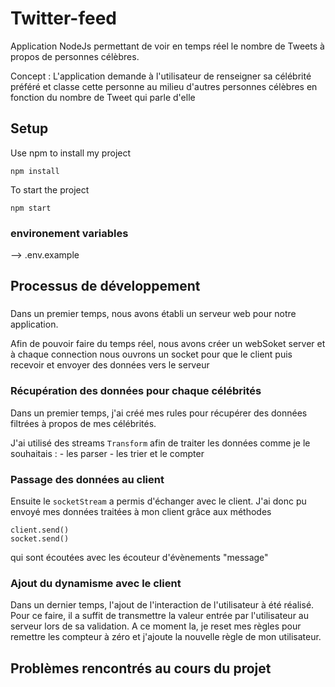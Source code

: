 # Twitter-feed
Application NodeJs permettant de voir en temps réel le nombre de Tweets à propos de personnes célèbres.

Concept : 
L'application demande à l'utilisateur de renseigner sa célébrité préféré et classe cette personne au milieu d'autres personnes célèbres en fonction du nombre de Tweet qui parle d'elle

## Setup

Use npm to install my project

```
npm install
```

To start the project 

```
npm start
```

### environement variables  

--> .env.example

## Processus de développement

###
Dans un premier temps, nous avons établi un serveur web pour notre application. 

Afin de pouvoir faire du temps réel, nous avons créer un webSoket server et à chaque connection nous ouvrons un socket pour que le client puis recevoir et envoyer des données vers le serveur 

### Récupération des données pour chaque célébrités

Dans un premier temps, j'ai créé mes rules pour récupérer des données filtrées à propos de mes célébrités.

J'ai utilisé des streams `Transform` afin de traiter les données comme je le souhaitais :
    - les parser
    - les trier et le compter

### Passage des données au client

Ensuite le `socketStream` a permis d'échanger avec le client.
J'ai donc pu envoyé mes données traitées à mon client grâce aux méthodes 

```
client.send()
socket.send()
```

qui sont écoutées avec les écouteur d'évènements "message"

### Ajout du dynamisme avec le client

Dans un dernier temps, l'ajout de l'interaction de l'utilisateur à été réalisé. Pour ce faire, il a suffit de transmettre la valeur entrée par l'utilisateur au serveur lors de sa validation. A ce moment la, je reset mes règles pour remettre les compteur à zéro et j'ajoute la nouvelle règle de mon utilisateur. 


## Problèmes rencontrés au cours du projet






